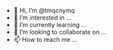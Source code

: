 - 👋 Hi, I’m @tmqcnymq
- 👀 I’m interested in ...
- 🌱 I’m currently learning ...
- 💞️ I’m looking to collaborate on ...
- 📫 How to reach me ...

<!---
tmqcnymq/tmqcnymq is a ✨ special ✨ repository because its `README.md` (this file) appears on your GitHub profile.
You can click the Preview link to take a look at your changes.
--->
